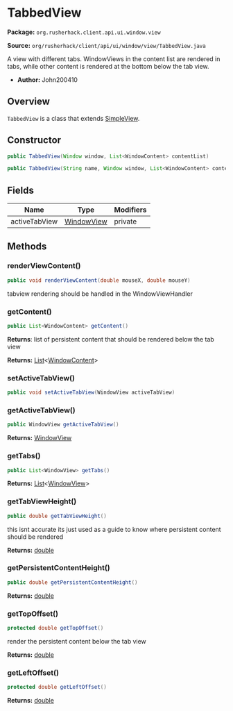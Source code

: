 # TabbedView

**Package:** `org.rusherhack.client.api.ui.window.view`

**Source:** `org/rusherhack/client/api/ui/window/view/TabbedView.java`

A view with different tabs.
WindowViews in the content list are rendered in tabs, while other content is rendered at the bottom below the tab view.
* **Author:** John200410



## Overview

`TabbedView` is a class that extends [SimpleView](/client/api/ui/window/view/SimpleView.md).

## Constructor

```java
public TabbedView(Window window, List<WindowContent> contentList)
```

```java
public TabbedView(String name, Window window, List<WindowContent> contentList)
```

## Fields

| Name | Type | Modifiers |
|------|------|----------|
| activeTabView | [WindowView](/client/api/ui/window/view/WindowView.md) | private |


## Methods

### renderViewContent()

```java
public void renderViewContent(double mouseX, double mouseY)
```

tabview rendering should be handled in the WindowViewHandler

### getContent()

```java
public List<WindowContent> getContent()
```

**Returns**: list of persistent content that should be rendered below the tab view



**Returns:** [List](https://docs.oracle.com/en/java/javase/21/docs/api/java.base/java/util/List.html)<[WindowContent](/client/api/ui/window/content/WindowContent.md)>

### setActiveTabView()

```java
public void setActiveTabView(WindowView activeTabView)
```

### getActiveTabView()

```java
public WindowView getActiveTabView()
```

**Returns:** [WindowView](/client/api/ui/window/view/WindowView.md)

### getTabs()

```java
public List<WindowView> getTabs()
```

**Returns:** [List](https://docs.oracle.com/en/java/javase/21/docs/api/java.base/java/util/List.html)<[WindowView](/client/api/ui/window/view/WindowView.md)>

### getTabViewHeight()

```java
public double getTabViewHeight()
```

this isnt accurate its just used as a guide to know where persistent content should be rendered

**Returns:** [double](https://docs.oracle.com/en/java/javase/21/docs/api/java.base/java/lang/Double.html)

### getPersistentContentHeight()

```java
public double getPersistentContentHeight()
```

**Returns:** [double](https://docs.oracle.com/en/java/javase/21/docs/api/java.base/java/lang/Double.html)

### getTopOffset()

```java
protected double getTopOffset()
```

render the persistent content below the tab view

**Returns:** [double](https://docs.oracle.com/en/java/javase/21/docs/api/java.base/java/lang/Double.html)

### getLeftOffset()

```java
protected double getLeftOffset()
```

**Returns:** [double](https://docs.oracle.com/en/java/javase/21/docs/api/java.base/java/lang/Double.html)

